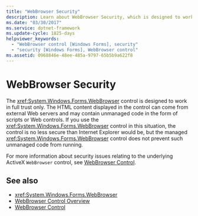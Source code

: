 ```yaml
---
title: "WebBrowser Security"
description: Learn about WebBrowser Security, which is designed to work in full trust only. HTML in the control can come from external Web servers.
ms.date: "03/30/2017"
ms.service: dotnet-framework
ms.update-cycle: 1825-days
helpviewer_keywords:
  - "WebBrowser control [Windows Forms], security"
  - "security [Windows Forms], WebBrowser control"
ms.assetid: 0968846e-48ee-485a-9797-65b5b9a622f8
---
```

# WebBrowser Security

The <xref:System.Windows.Forms.WebBrowser> control is designed to work in full trust only. The HTML content displayed in the control can come from external Web servers and may contain unmanaged code in the form of scripts or Web controls. If you use the <xref:System.Windows.Forms.WebBrowser> control in this situation, the control is no less secure than Internet Explorer would be, but the managed <xref:System.Windows.Forms.WebBrowser> control does not prevent such unmanaged code from running.

For more information about security issues relating to the underlying ActiveX `WebBrowser` control, see [WebBrowser Control](/previous-versions/windows/internet-explorer/ie-developer/platform-apis/aa752040(v=vs.85)).

## See also

- <xref:System.Windows.Forms.WebBrowser>
- [WebBrowser Control Overview](webbrowser-control-overview.md)
- [WebBrowser Control](/previous-versions/windows/internet-explorer/ie-developer/platform-apis/aa752040(v=vs.85))
